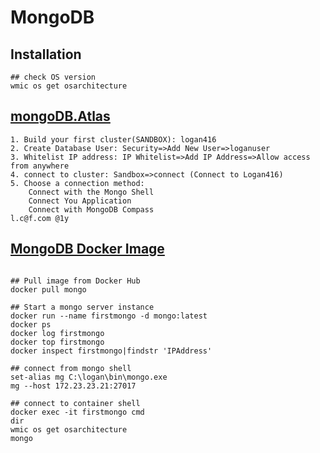 # MongoDB
## Installation
```
## check OS version
wmic os get osarchitecture
```
## [mongoDB.Atlas](https://cloud.mongodb.com/user#/atlas/login)
```
1. Build your first cluster(SANDBOX): logan416
2. Create Database User: Security=>Add New User=>loganuser
3. Whitelist IP address: IP Whitelist=>Add IP Address=>Allow access from anywhere
4. connect to cluster: Sandbox=>connect (Connect to Logan416)
5. Choose a connection method:
    Connect with the Mongo Shell
    Connect You Application
    Connect with MongoDB Compass
l.c@f.com @1y
```

## [MongoDB Docker Image](<https://hub.docker.com/_/mongo>)
```

## Pull image from Docker Hub
docker pull mongo

## Start a mongo server instance
docker run --name firstmongo -d mongo:latest
docker ps
docker log firstmongo
docker top firstmongo
docker inspect firstmongo|findstr 'IPAddress'

## connect from mongo shell
set-alias mg C:\logan\bin\mongo.exe
mg --host 172.23.23.21:27017

## connect to container shell
docker exec -it firstmongo cmd
dir
wmic os get osarchitecture
mongo
```